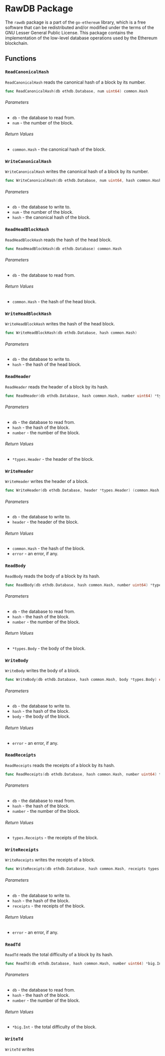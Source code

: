 # RawDB Package

The `rawdb` package is a part of the `go-ethereum` library, which is a free software that can be redistributed and/or modified under the terms of the GNU Lesser General Public License. This package contains the implementation of the low-level database operations used by the Ethereum blockchain.

## Functions

### `ReadCanonicalHash`

`ReadCanonicalHash` reads the canonical hash of a block by its number.

```go
func ReadCanonicalHash(db ethdb.Database, num uint64) common.Hash
```

###### Parameters

- `db` - the database to read from.
- `num` - the number of the block.

###### Return Values

- `common.Hash` - the canonical hash of the block.

### `WriteCanonicalHash`

`WriteCanonicalHash` writes the canonical hash of a block by its number.

```go
func WriteCanonicalHash(db ethdb.Database, num uint64, hash common.Hash)
```

###### Parameters

- `db` - the database to write to.
- `num` - the number of the block.
- `hash` - the canonical hash of the block.

### `ReadHeadBlockHash`

`ReadHeadBlockHash` reads the hash of the head block.

```go
func ReadHeadBlockHash(db ethdb.Database) common.Hash
```

###### Parameters

- `db` - the database to read from.

###### Return Values

- `common.Hash` - the hash of the head block.

### `WriteHeadBlockHash`

`WriteHeadBlockHash` writes the hash of the head block.

```go
func WriteHeadBlockHash(db ethdb.Database, hash common.Hash)
```

###### Parameters

- `db` - the database to write to.
- `hash` - the hash of the head block.

### `ReadHeader`

`ReadHeader` reads the header of a block by its hash.

```go
func ReadHeader(db ethdb.Database, hash common.Hash, number uint64) *types.Header
```

###### Parameters

- `db` - the database to read from.
- `hash` - the hash of the block.
- `number` - the number of the block.

###### Return Values

- `*types.Header` - the header of the block.

### `WriteHeader`

`WriteHeader` writes the header of a block.

```go
func WriteHeader(db ethdb.Database, header *types.Header) (common.Hash, error)
```

###### Parameters

- `db` - the database to write to.
- `header` - the header of the block.

###### Return Values

- `common.Hash` - the hash of the block.
- `error` - an error, if any.

### `ReadBody`

`ReadBody` reads the body of a block by its hash.

```go
func ReadBody(db ethdb.Database, hash common.Hash, number uint64) *types.Body
```

###### Parameters

- `db` - the database to read from.
- `hash` - the hash of the block.
- `number` - the number of the block.

###### Return Values

- `*types.Body` - the body of the block.

### `WriteBody`

`WriteBody` writes the body of a block.

```go
func WriteBody(db ethdb.Database, hash common.Hash, body *types.Body) error
```

###### Parameters

- `db` - the database to write to.
- `hash` - the hash of the block.
- `body` - the body of the block.

###### Return Values

- `error` - an error, if any.

### `ReadReceipts`

`ReadReceipts` reads the receipts of a block by its hash.

```go
func ReadReceipts(db ethdb.Database, hash common.Hash, number uint64) types.Receipts
```

###### Parameters

- `db` - the database to read from.
- `hash` - the hash of the block.
- `number` - the number of the block.

###### Return Values

- `types.Receipts` - the receipts of the block.

### `WriteReceipts`

`WriteReceipts` writes the receipts of a block.

```go
func WriteReceipts(db ethdb.Database, hash common.Hash, receipts types.Receipts) error
```

###### Parameters

- `db` - the database to write to.
- `hash` - the hash of the block.
- `receipts` - the receipts of the block.

###### Return Values

- `error` - an error, if any.

### `ReadTd`

`ReadTd` reads the total difficulty of a block by its hash.

```go
func ReadTd(db ethdb.Database, hash common.Hash, number uint64) *big.Int
```

###### Parameters

- `db` - the database to read from.
- `hash` - the hash of the block.
- `number` - the number of the block.

###### Return Values

- `*big.Int` - the total difficulty of the block.

### `WriteTd`

`WriteTd` writes